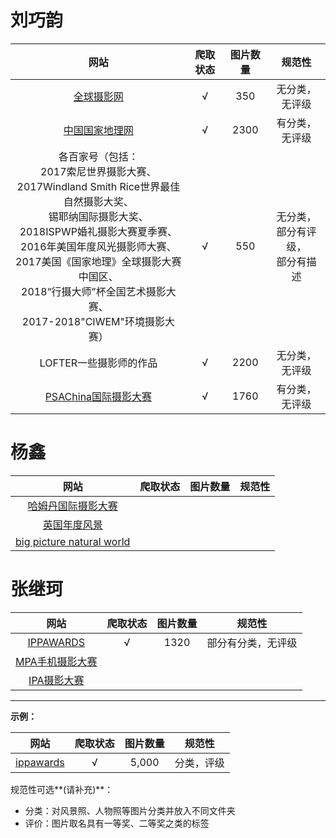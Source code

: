 # 刘巧韵

|                       网站                       | 爬取状态 |  图片数量  |    规范性    |
| :---------------------------------------------: | :------: | :-------: | :----------: |
| [全球摄影网](http://www.g-photography.net/)      | √        | 350       | 无分类，无评级 |
| [中国国家地理网](http://www.dili360.com/)        | √        | 2300      | 有分类，无评级 |
| 各百家号（包括：<br>2017索尼世界摄影大赛、<br>2017Windland Smith Rice世界最佳自然摄影大奖、<br>锡耶纳国际摄影大奖、<br>2018ISPWP婚礼摄影大赛夏季赛、<br>2016年美国年度风光摄影师大赛、<br>2017美国《国家地理》全球摄影大赛中国区、<br>2018“行摄大师”杯全国艺术摄影大赛、<br>2017-2018"CIWEM"环境摄影大赛）                                       | √        | 550       | 无分类，<br>部分有评级，<br>部分有描述|
| LOFTER一些摄影师的作品                           | √        |2200       |无分类，无评级  |  
|[PSAChina国际摄影大赛](http://salon.psachina.org/)| √        |1760       |有分类，无评级  |



# 杨鑫

|                             网站                             | 爬取状态 | 图片数量 | 规范性 |
| :----------------------------------------------------------: | :------: | :------: | :----: |
| [哈姆丹国际摄影大赛]("http://www.hipa.ae/zh/media/gallery/13") |          |          |        |
|       [英国年度风景]("https://www.take-a-view.co.uk/")       |          |          |        |
| [big picture natural world]("https://www.bigpicturecompetition.org/") |          |          |        |



# 张继珂

|                       网站                        | 爬取状态 | 图片数量 |       规范性       |
| :-----------------------------------------------: | :------: | :------: | :----------------: |
|      [IPPAWARDS](https://www.ippawards.com)       |    √     |   1320   | 部分有分类，无评级 |
| [MPA手机摄影大赛](https://mobilephotoawards.com/) |          |          |                    |
|    [IPA摄影大赛](https://www.photoawards.com/)    |          |          |                    |





***

**示例：**

|                   网站                    | 爬取状态 | 图片数量 |   规范性   |
| :---------------------------------------: | :------: | :------: | :--------: |
| [ippawards]("https://www.ippawards.com/") |    √     |  5,000   | 分类，评级 |

规范性可选**(请补充)**：

* 分类：对风景照、人物照等图片分类并放入不同文件夹
* 评价：图片取名具有一等奖、二等奖之类的标签

